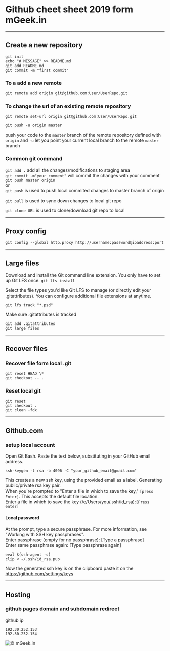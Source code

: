 #  Github cheet sheet 2019 form mGeek.in
---

## Create a new repository
```
git init
echo "# MESSAGE" >> README.md
git add README.md
git commit -m "first commit"
```

### To a add a new remote
```
git remote add origin git@github.com:User/UserRepo.git
```
### To change the url of an existing remote repository
```
git remote set-url origin git@github.com:User/UserRepo.git
```
```
git push -u origin master
```  

push your code to the `master` branch of the remote repository defined with `origin` and `-u` let you point your current local branch to the remote `master` branch


### Common git command

`
git add .
`
add all the changes/modifications to staging area  
`git commit -m"your comment"` will commit the changes with your comment  
`git push master origin`  
or    
`git push` is used to push local commited changes to master branch of origin 

`git pull` is used to sync down changes to local git repo

`git clone URL` is used to clone/download git repo to local  







---
## Proxy config
```
git config --global http.proxy http://username:password@ipaddress:port
```

---
## Large files 
Download and install the Git command line extension. You only have to set up Git LFS once.
`git lfs install
`

Select the file types you'd like Git LFS to manage (or directly edit your .gitattributes). You can configure additional file extensions at anytime.
```
git lfs track "*.psd"
```

Make sure .gitattributes is tracked
```
git add .gitattributes
git large files
```
---
## Recover files

### Recover file form local .git
```
git reset HEAD \*
git checkout -- .
```

### Reset local git  

```
git reset
git checkout .
git clean -fdx
```

---
## Github.com
### setup local account

Open Git Bash.
Paste the text below, substituting in your GitHub email address.

`ssh-keygen -t rsa -b 4096 -C "your_github_email@gmail.com"`

This creates a new ssh key, using the provided email as a label.
Generating public/private rsa key pair.  
When you're prompted to "Enter a file in which to save the key," `[press Enter]`. This accepts the default file location.  
Enter a file in which to save the key (/c/Users/you/.ssh/id_rsa):`[Press enter]`

#### Local password
At the prompt, type a secure passphrase. For more information, see "Working with SSH key passphrases".  
Enter passphrase (empty for no passphrase): [Type a passphrase]  
Enter same passphrase again: [Type passphrase again]


`eval $(ssh-agent -s)`  
`clip < ~/.ssh/id_rsa.pub`

Now the generated ssh key is on the clipboard paste it on the https://github.com/settings/keys





---
## Hosting
### github pages domain and subdomain redirect
github ip
```
192.30.252.153
192.30.252.154
```

![&copy; mGeek.in](http://mGeek.in)